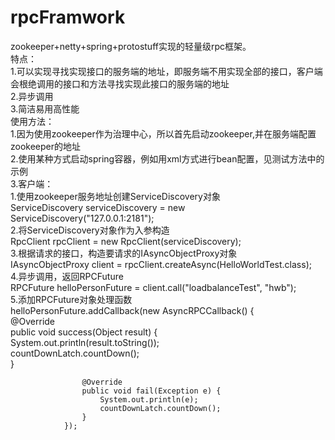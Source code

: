 # rpcFramwork
zookeeper+netty+spring+protostuff实现的轻量级rpc框架。  
特点：  
1.可以实现寻找实现接口的服务端的地址，即服务端不用实现全部的接口，客户端会根绝调用的接口和方法寻找实现此接口的服务端的地址  
2.异步调用  
3.简洁易用高性能  
使用方法：  
        1.因为使用zookeeper作为治理中心，所以首先启动zookeeper,并在服务端配置zookeeper的地址  
        2.使用某种方式启动spring容器，例如用xml方式进行bean配置，见测试方法中的示例  
        3.客户端：  
	        1.使用zookeeper服务地址创建ServiceDiscovery对象   
		        ServiceDiscovery serviceDiscovery = new ServiceDiscovery("127.0.0.1:2181");  
	        2.将ServiceDiscovery对象作为入参构造  
			RpcClient rpcClient = new RpcClient(serviceDiscovery);  
	        3.根据请求的接口，构造要请求的IAsyncObjectProxy对象   
			IAsyncObjectProxy client = rpcClient.createAsync(HelloWorldTest.class);  
	        4.异步调用，返回RPCFuture   
			RPCFuture helloPersonFuture = client.call("loadbalanceTest", "hwb");  
	        5.添加RPCFuture对象处理函数  
			helloPersonFuture.addCallback(new AsyncRPCCallback() {  
                    @Override  
                    public void success(Object result) {  
                        System.out.println(result.toString());  
                        countDownLatch.countDown();  
                    }  

                    @Override  
                    public void fail(Exception e) {  
                        System.out.println(e);  
                        countDownLatch.countDown();  
                    }
                });
